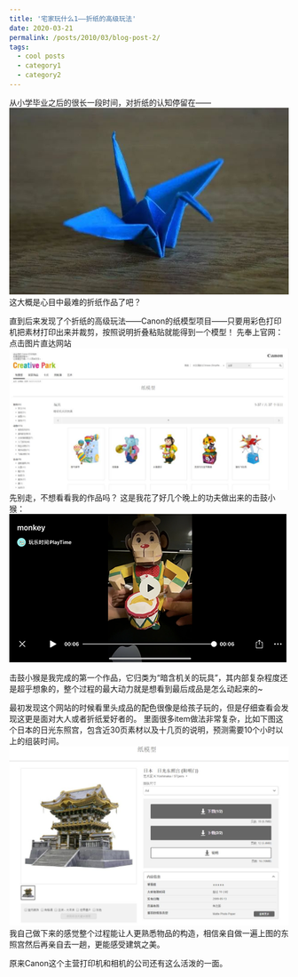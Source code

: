 ```yaml
---
title: '宅家玩什么1——折纸的高级玩法'
date: 2020-03-21
permalink: /posts/2010/03/blog-post-2/
tags:
  - cool posts
  - category1
  - category2
---
```



从小学毕业之后的很长一段时间，对折纸的认知停留在——
![Watch the Pic](/images/20200321/640.jpeg)
这大概是心目中最难的折纸作品了吧？

直到后来发现了个折纸的高级玩法——Canon的纸模型项目——只要用彩色打印机把素材打印出来并裁剪，按照说明折叠粘贴就能得到一个模型！
先奉上官网：
点击图片直达网站
[![Watch the Pic](/images/20200321/640-2.jpeg)](https://creativepark.canon/sc/categories/CAT-ST01-0082/index.html)
先别走，不想看看我的作品吗？
这是我花了好几个晚上的功夫做出来的击鼓小猴：
[![Watch the Pic](/images/20200321/img_2424.png)](http://mpvideo.qpic.cn/0bf2jmaacaaabiab4vtwqnpfas6daffqaaia.f10002.mp4?dis_k=cd8e404ab3d2469a17313820c6d7b276&dis_t=1594727948)

击鼓小猴是我完成的第一个作品，它归类为“暗含机关的玩具”，其内部复杂程度还是超乎想象的，整个过程的最大动力就是想看到最后成品是怎么动起来的~

最初发现这个网站的时候看里头成品的配色很像是给孩子玩的，但是仔细查看会发现这更是面对大人或者折纸爱好者的。
里面很多item做法非常复杂，比如下图这个日本的日光东照宫，包含近30页素材以及十几页的说明，预测需要10个小时以上的组装时间。
![Watch the Pic](/images/20200321/640-3.jpeg)
我自己做下来的感觉整个过程能让人更熟悉物品的构造，相信亲自做一遍上图的东照宫然后再亲自去一趟，更能感受建筑之美。

原来Canon这个主营打印机和相机的公司还有这么活泼的一面。


